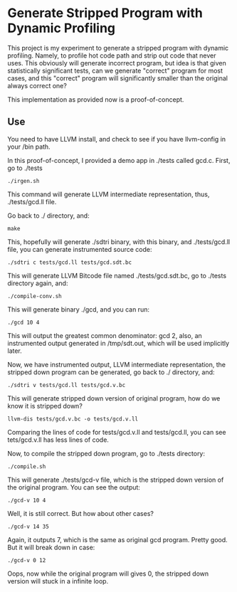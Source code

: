 Generate Stripped Program with Dynamic Profiling
================================================

This project is my experiment to generate a stripped program with dynamic profiling.
Namely, to profile hot code path and strip out code that never uses. This obviously
will generate incorrect program, but idea is that given statistically significant tests,
can we generate "correct" program for most cases, and this "correct" program will
significantly smaller than the original always correct one?

This implementation as provided now is a proof-of-concept.

Use
---

You need to have LLVM install, and check to see if you have llvm-config in your /bin path.

In this proof-of-concept, I provided a demo app in ./tests called gcd.c. First, go to ./tests

	./irgen.sh

This command will generate LLVM intermediate representation, thus, ./tests/gcd.ll file.

Go back to ./ directory, and:

	make

This, hopefully will generate ./sdtri binary, with this binary, and ./tests/gcd.ll file,
you can generate instrumented source code:

	./sdtri c tests/gcd.ll tests/gcd.sdt.bc

This will generate LLVM Bitcode file named ./tests/gcd.sdt.bc, go to ./tests directory again,
and:

	./compile-conv.sh

This will generate binary ./gcd, and you can run:

	./gcd 10 4

This will output the greatest common denominator: gcd 2, also, an instrumented output generated in
/tmp/sdt.out, which will be used implicitly later.

Now, we have instrumented output, LLVM intermediate representation, the stripped down program
can be generated, go back to ./ directory, and:

	./sdtri v tests/gcd.ll tests/gcd.v.bc

This will generate stripped down version of original program, how do we know it is stripped down?

	llvm-dis tests/gcd.v.bc -o tests/gcd.v.ll

Comparing the lines of code for tests/gcd.v.ll and tests/gcd.ll, you can see tets/gcd.v.ll has less
lines of code.

Now, to compile the stripped down program, go to ./tests directory:

	./compile.sh

This will generate ./tests/gcd-v file, which is the stripped down version of the original program.
You can see the output:

	./gcd-v 10 4

Well, it is still correct. But how about other cases?

	./gcd-v 14 35

Again, it outputs 7, which is the same as original gcd program. Pretty good. But it will break down
in case:

	./gcd-v 0 12

Oops, now while the original program will gives 0, the stripped down version will stuck in a infinite loop.
